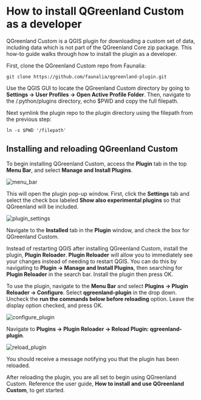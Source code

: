 # How to install QGreenland Custom as a developer

QGreenland Custom is a QGIS plugin for downloading a custom set of data, including data which 
is not part of the QGreenland Core zip package. This how-to guide walks through how to install the plugin as a developer.

First, clone the QGreenland Custom repo from Faunalia:

```
git clone https://github.com/faunalia/qgreenland-plugin.git
```

Use the QGIS GUI to locate the QGreenland Custom directory by going to
**Settings -> User Profiles -> Open Active Profile Folder**.
Then, navigate to the /.python/plugins directory, echo $PWD and copy the full filepath. 

Next symlink the plugin repo to the plugin directory using the filepath from the previous step:
```
ln -s $PWD '/filepath'
```
## Installing and reloading QGreenland Custom

To begin installing QGreenland Custom, access the **Plugin** tab 
in the top **Menu Bar**, and select **Manage and Install Plugins**. 

![menu_bar](/_images/menu_bar.png)

This will open the plugin pop-up window. First, click the **Settings** tab and select the check box 
labeled **Show also experimental plugins** so that QGreenland will be included. 

![plugin_settings](/_images/plugin_settings.png)

Navigate to the **Installed** tab in the **Plugin** window, and check the box for QGreenland Custom. 

Instead of restarting QGIS after installing QGreenland Custom, 
install the plugin, **Plugin Reloader**. **Plugin Reloader** will allow you to immediately
see your changes instead of needing to restart QGIS. You can do this by navigating to 
**Plugin -> Manage and Install Plugins**, then searching for **Plugin Reloader** in the
search bar. Install the plugin then press OK.

To use the plugin, navigate to the **Menu Bar** and select **Plugins -> Plugin Reloader -> Configure**.
Select **qgreenland-plugin** in the drop down. Uncheck the **run the commands below before reloading** option. Leave the display option checked, and press OK.

![configure_plugin](/_images/configure_plugin.png)

Navigate to **Plugins -> Plugin Reloader -> Reload Plugin: qgreenland-plugin**.

![reload_plugin](/_images/reload_plugin.png)

You should receive a message notifying you that the plugin has been reloaded.

After reloading the plugin, you are all set to begin using QGreenland Custom. Reference the user guide,
**How to install and use QGreenland Custom**, to get started.
